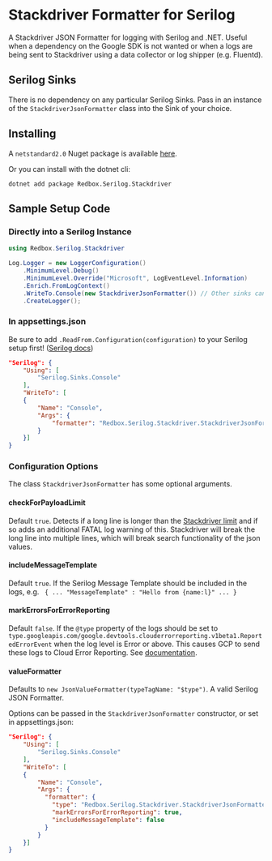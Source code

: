# Stackdriver Formatter for Serilog

A Stackdriver JSON Formatter for logging with Serilog and .NET.  Useful when a dependency on the Google SDK is not wanted or when a logs are being sent to Stackdriver using a data collector or log shipper (e.g. Fluentd).

## Serilog Sinks

There is no dependency on any particular Serilog Sinks.  Pass in an instance of the `StackdriverJsonFormatter` class into the Sink of your choice.

## Installing

A `netstandard2.0` Nuget package is available [here](https://www.nuget.org/packages/Redbox.Serilog.Stackdriver/).

Or you can install with the dotnet cli:

`dotnet add package Redbox.Serilog.Stackdriver`

## Sample Setup Code

### Directly into a Serilog Instance

```csharp
using Redbox.Serilog.Stackdriver

Log.Logger = new LoggerConfiguration()
    .MinimumLevel.Debug()
    .MinimumLevel.Override("Microsoft", LogEventLevel.Information)
    .Enrich.FromLogContext()
    .WriteTo.Console(new StackdriverJsonFormatter()) // Other sinks can be used to, e.g. File
    .CreateLogger();
```

### In appsettings.json

Be sure to add `.ReadFrom.Configuration(configuration)` to your Serilog setup first!  ([Serilog docs](https://github.com/serilog/serilog-settings-configuration))

```json
"Serilog": {
    "Using": [
        "Serilog.Sinks.Console"
    ],
    "WriteTo": [
    {
        "Name": "Console",
        "Args": {
            "formatter": "Redbox.Serilog.Stackdriver.StackdriverJsonFormatter, Redbox.Serilog.Stackdriver"
        }
    }]
}
```

### Configuration Options

The class `StackdriverJsonFormatter` has some optional arguments.

#### checkForPayloadLimit

Default `true`.  Detects if a long line is longer than the [Stackdriver limit](https://cloud.google.com/logging/quotas) and if so adds an additional FATAL log warning of this.
Stackdriver will break the long line into multiple lines, which will break search functionality of the json values.

#### includeMessageTemplate

Default `true`.  If the Serilog Message Template should be included in the logs, e.g. ` { ... "MessageTemplate" : "Hello from {name:l}" ... }`

#### markErrorsForErrorReporting
Default `false`. If the `@type` property of the logs should be set to `type.googleapis.com/google.devtools.clouderrorreporting.v1beta1.ReportedErrorEvent` when the log level is Error or above.
This causes GCP to send these logs to Cloud Error Reporting. See [documentation](https://cloud.google.com/error-reporting/docs/grouping-errors).

#### valueFormatter

Defaults to `new JsonValueFormatter(typeTagName: "$type")`.  A valid Serilog JSON Formatter.

Options can be passed in the `StackdriverJsonFormatter` constructor, or set in appsettings.json:
```json
"Serilog": {
    "Using": [
        "Serilog.Sinks.Console"
    ],
    "WriteTo": [
    {
        "Name": "Console",
        "Args": {
          "formatter": {
            "type": "Redbox.Serilog.Stackdriver.StackdriverJsonFormatter, Redbox.Serilog.Stackdriver",
            "markErrorsForErrorReporting": true,
            "includeMessageTemplate": false
          }        
        }
    }]
}
```
